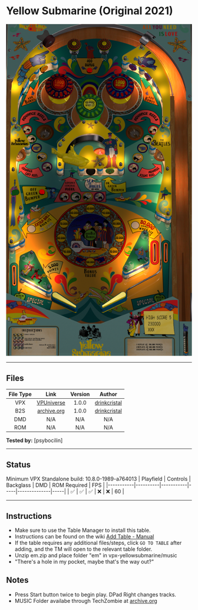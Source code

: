 # Yellow Submarine (Original 2021)

![Table Preview](../../images/vpx-yellowsubmarine.png)

---

## Files
| File Type | Link | Version | Author |
|:---------:|:----:|:-------:|:------:|
| VPX | [VPUniverse](https://vpuniverse.com/files/file/6692-vr-room-yellow-submarine-original-2021-100/) | 1.0.0 | [drinkcristal](https://vpuniverse.com/profile/38572-drinkcristal/) |
| B2S | [archive.org](https://archive.org/details/em_20250105) | 1.0.0 | [drinkcristal](https://vpuniverse.com/profile/38572-drinkcristal/) |
| DMD | N/A | N/A | N/A |
| ROM | N/A | N/A | N/A |

**Tested by:** [psybocilin]

---

## Status 
Minimum VPX Standalone build: 10.8.0-1989-a764013
| Playfield | Controls | Backglass | DMD | ROM Required | FPS | 
|-----------|----------|-----------|-----|--------------|-----|
| :white_check_mark: | :white_check_mark: | :white_check_mark: | :x: | :x: | 60 |

---

## Instructions

- Make sure to use the Table Manager to install this table.
- Instructions can be found on the wiki [Add Table - Manual](https://github.com/LegendsUnchained/vpx-standalone-alp4k/wiki/%5B04%5D-%F0%9F%A7%A1-TM-%E2%80%90-Other-Features#add-table---manual)
- If the table requires any additional files/steps, click `GO TO TABLE` after adding, and the TM will open to the relevant table folder.
- Unzip em.zip and place folder "em" in vpx-yellowsubmarine/music
- "There's a hole in my pocket, maybe that's the way out?"

## Notes
- Press Start button twice to begin play.  DPad Right changes tracks.
- MUSIC Folder availabe through TechZombie at [archive.org](https://archive.org/details/em_20250105) 